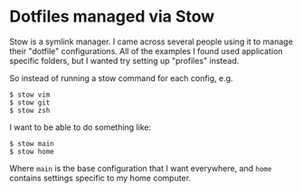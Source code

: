 # Dotfiles managed via Stow

Stow is a symlink manager. I came across several people using it to manage
their "dotfile" configurations. All of the examples I found used application
specific folders, but I wanted try setting up "profiles" instead.

So instead of running a stow command for each config, e.g.

    $ stow vim
    $ stow git
    $ stow zsh

I want to be able to do something like:

    $ stow main
    $ stow home

Where `main` is the base configuration that I want everywhere, and `home`
contains settings specific to my home computer.

